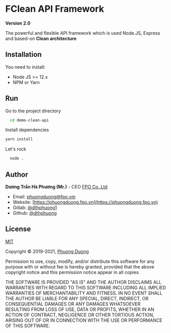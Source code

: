 
# FClean API Framework
**Version 2.0**

The powerful and flexible API framework which is used Node.JS, Express and based-on **Clean architecture**
## Installation

You need to install:
- Node JS >= 12.x
- NPM or Yarn

## Run

Go to the project directory

```bash
  cd demo-clean-api
```

Install dependencies
```bash
yarn install
```

Let's rock

```bash
  node .
```

  ## Author
**Dương Trần Hà Phương (Mr.)** - CEO [FPO Co.,Ltd](https://fpo.vn)
- Email: [phuongduong@fpo.vm](mailto:phuongduong@fpo.vm)
- Website: [https://phuongduong.fpo.vn](https://phuongduong.fpo.vn)
- Gitlab: [@dthphuong1](https://gitlab.com/dthphuong1)
- Github: [@dthphuong](https://github.com/dthphuong)
## License

[MIT](https://choosealicense.com/licenses/mit/)

Copyright © 2019-2021, [Phuong Duong](https://phuongduong.fpo.vn)

Permission to use, copy, modify, and/or distribute this software for any
purpose with or without fee is hereby granted, provided that the above
copyright notice and this permission notice appear in all copies.

THE SOFTWARE IS PROVIDED "AS IS" AND THE AUTHOR DISCLAIMS ALL WARRANTIES WITH
REGARD TO THIS SOFTWARE INCLUDING ALL IMPLIED WARRANTIES OF MERCHANTABILITY
AND FITNESS. IN NO EVENT SHALL THE AUTHOR BE LIABLE FOR ANY SPECIAL, DIRECT,
INDIRECT, OR CONSEQUENTIAL DAMAGES OR ANY DAMAGES WHATSOEVER RESULTING FROM
LOSS OF USE, DATA OR PROFITS, WHETHER IN AN ACTION OF CONTRACT, NEGLIGENCE OR
OTHER TORTIOUS ACTION, ARISING OUT OF OR IN CONNECTION WITH THE USE OR
PERFORMANCE OF THIS SOFTWARE.

